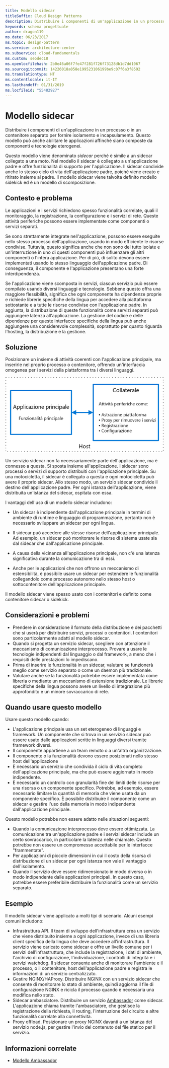 ```yaml
---
title: Modello sidecar
titleSuffix: Cloud Design Patterns
description: Distribuire i componenti di un'applicazione in un processo o in un contenitore separato per fornire isolamento e incapsulamento.
keywords: schema progettuale
author: dragon119
ms.date: 06/23/2017
ms.topic: design-pattern
ms.service: architecture-center
ms.subservice: cloud-fundamentals
ms.custom: seodec18
ms.openlocfilehash: 2b0e46a06f7fe47f281f726f73128db1d7dd1067
ms.sourcegitcommit: 14226018a058e199523106199be9c07f6a3f8592
ms.translationtype: HT
ms.contentlocale: it-IT
ms.lasthandoff: 01/31/2019
ms.locfileid: "55482927"
---
```

# <a name="sidecar-pattern"></a>Modello sidecar

Distribuire i componenti di un'applicazione in un processo o in un contenitore separato per fornire isolamento e incapsulamento. Questo modello può anche abilitare le applicazioni affinché siano composte da componenti e tecnologie eterogenei.

Questo modello viene denominato *sidecar* perché è simile a un sidecar collegato a una moto. Nel modello il sidecar è collegato a un'applicazione padre e offre funzionalità di supporto per l'applicazione. Il sidecar condivide anche lo stesso ciclo di vita dell'applicazione padre, poiché viene creato e ritirato insieme al padre. Il modello sidecar viene talvolta definito modello sidekick ed è un modello di scomposizione.

## <a name="context-and-problem"></a>Contesto e problema

Le applicazioni e i servizi richiedono spesso funzionalità correlate, quali il monitoraggio, la registrazione, la configurazione e i servizi di rete. Queste attività periferiche possono essere implementate come componenti o servizi separati.

Se sono strettamente integrate nell'applicazione, possono essere eseguite nello stesso processo dell'applicazione, usando in modo efficiente le risorse condivise. Tuttavia, questo significa anche che non sono del tutto isolate e un'interruzione in uno di questi componenti può influenzare gli altri componenti o l'intera applicazione. Per di più, di solito devono essere implementati usando lo stesso linguaggio dell'applicazione padre. Di conseguenza, il componente e l'applicazione presentano una forte interdipendenza.

Se l'applicazione viene scomposta in servizi, ciascun servizio può essere compilato usando diversi linguaggi e tecnologie. Sebbene questo offra una maggiore flessibilità, significa che ogni componente ha dipendenze proprie e richiede librerie specifiche della lingua per accedere alla piattaforma sottostante e a tutte le risorse condivise con l'applicazione padre. In aggiunta, la distribuzione di queste funzionalità come servizi separati può aggiungere latenza all'applicazione. La gestione del codice e delle dipendenze per queste interfacce specifiche della lingua può anche aggiungere una considerevole complessità, soprattutto per quanto riguarda l'hosting, la distribuzione e la gestione.

## <a name="solution"></a>Soluzione

Posizionare un insieme di attività coerenti con l'applicazione principale, ma inserirle nel proprio processo o contenitore, offrendo un'interfaccia omogenea per i servizi della piattaforma tra i diversi linguaggi.

![Diagramma del modello Sidecar](./_images/sidecar.png)

Un servizio sidecar non fa necessariamente parte dell'applicazione, ma è connesso a questa. Si sposta insieme all'applicazione. I sidecar sono processi o servizi di supporto distribuiti con l'applicazione principale. Su una motocicletta, il sidecar è collegato a questa e ogni motocicletta può avere il proprio sidecar. Allo stesso modo, un servizio sidecar condivide il destino dell'applicazione padre. Per ogni istanza dell'applicazione, viene distribuita un'istanza del sidecar, ospitata con essa.

I vantaggi dell'uso di un modello sidecar includono:

- Un sidecar è indipendente dall'applicazione principale in termini di ambiente di runtime e linguaggio di programmazione, pertanto non è necessario sviluppare un sidecar per ogni lingua.

- Il sidecar può accedere alle stesse risorse dell'applicazione principale. Ad esempio, un sidecar può monitorare le risorse di sistema usate sia dal sidecar che dall'applicazione principale.

- A causa della vicinanza all'applicazione principale, non c'è una latenza significativa durante la comunicazione tra di essi.

- Anche per le applicazioni che non offrono un meccanismo di estensibilità, è possibile usare un sidecar per estendere le funzionalità collegandolo come processo autonomo nello stesso host o sottocontenitore dell'applicazione principale.

Il modello sidecar viene spesso usato con i contenitori e definito come contenitore sidecar o sidekick.

## <a name="issues-and-considerations"></a>Considerazioni e problemi

- Prendere in considerazione il formato della distribuzione e dei pacchetti che si userà per distribuire servizi, processi o contenitori. I contenitori sono particolarmente adatti al modello sidecar.
- Quando si progetta un servizio sidecar, scegliere con attenzione il meccanismo di comunicazione interprocesso. Provare a usare le tecnologie indipendenti dal linguaggio o dal framework, a meno che i requisiti delle prestazioni lo impediscano.
- Prima di inserire le funzionalità in un sidecar, valutare se funzionerà meglio come servizio separato o come un daemon più tradizionale.
- Valutare anche se la funzionalità potrebbe essere implementata come libreria o mediante un meccanismo di estensione tradizionale. Le librerie specifiche della lingua possono avere un livello di integrazione più approfondito e un minore sovraccarico di rete.

## <a name="when-to-use-this-pattern"></a>Quando usare questo modello

Usare questo modello quando:

- L'applicazione principale usa un set eterogeneo di linguaggi e framework. Un componente che si trova in un servizio sidecar può essere usato dalle applicazioni scritte in linguaggi diversi tramite framework diversi.
- Il componente appartiene a un team remoto o a un'altra organizzazione.
- Il componente o la funzionalità devono essere posizionati nello stesso host dell'applicazione
- È necessario un servizio che condivida il ciclo di vita completo dell'applicazione principale, ma che può essere aggiornato in modo indipendente.
- È necessario un controllo con granularità fine dei limiti delle risorse per una risorsa o un componente specifico. Potrebbe, ad esempio, essere necessario limitare la quantità di memoria che viene usata da un componente specifico. È possibile distribuire il componente come un sidecar e gestire l'uso della memoria in modo indipendente dall'applicazione principale.

Questo modello potrebbe non essere adatto nelle situazioni seguenti:

- Quando la comunicazione interprocesso deve essere ottimizzata. La comunicazione tra un'applicazione padre e i servizi sidecar include un certo sovraccarico, in particolare la latenza nelle chiamate. Questo potrebbe non essere un compromesso accettabile per le interfacce "frammentate".
- Per applicazioni di piccole dimensioni in cui il costo della risorsa di distribuzione di un sidecar per ogni istanza non vale il vantaggio dell'isolamento.
- Quando il servizio deve essere ridimensionato in modo diverso o in modo indipendente dalle applicazioni principali. In questo caso, potrebbe essere preferibile distribuire la funzionalità come un servizio separato.

## <a name="example"></a>Esempio

Il modello sidecar viene applicato a molti tipi di scenario. Alcuni esempi comuni includono:

- Infrastruttura API. Il team di sviluppo dell'infrastruttura crea un servizio che viene distribuito insieme a ogni applicazione, invece di una libreria client specifica della lingua che deve accedere all'infrastruttura. Il servizio viene caricato come sidecar e offre un livello comune per i servizi dell'infrastruttura, che include la registrazione, i dati di ambiente, l'archivio di configurazione, l'individuazione, i controlli di integrità e i servizi watchdog. Il sidecar consente anche di monitorare l'ambiente e il processo, o il contenitore, host dell'applicazione padre e registra le informazioni di un servizio centralizzato.
- Gestire NGINX/HAProxy. Distribuire NGINX con un servizio sidecar che consente di monitorare lo stato di ambiente, quindi aggiorna il file di configurazione NGINX e ricicla il processo quando è necessaria una modifica nello stato.
- Sidecar ambasciatore. Distribuire un servizio [Ambassador](./ambassador.md) come sidecar. L'applicazione chiama tramite l'ambasciatore, che gestisce la registrazione della richiesta, il routing, l'interruzione del circuito e altre funzionalità correlate alla connettività.
- Proxy offload. Posizionare un proxy NGINX davanti a un'istanza del servizio node.js, per gestire l'invio del contenuto del file statico per il servizio.

## <a name="related-guidance"></a>Informazioni correlate

- [Modello Ambassador](./ambassador.md)
